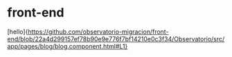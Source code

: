 # front-end

  
[hello]{https://github.com/observatorio-migracion/front-end/blob/22a4d299157ef78b90e9e776f7bf14210e0c3f34/Observatorio/src/app/pages/blog/blog.component.html#L1}
